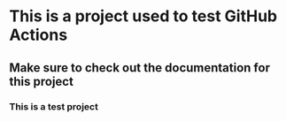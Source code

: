 # This is a project used to test GitHub Actions

## Make sure to check out the documentation for this project

### This is a test project

